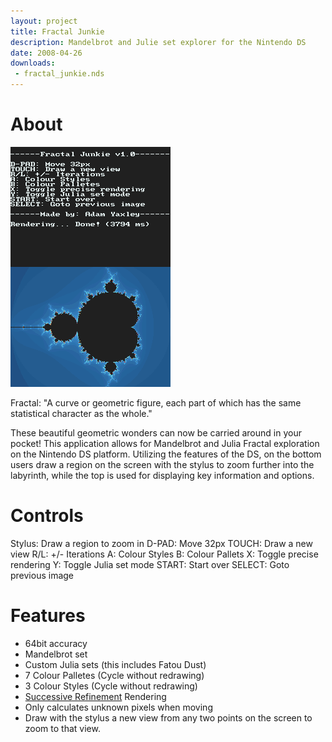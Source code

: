 ```yaml
---
layout: project
title: Fractal Junkie
description: Mandelbrot and Julie set explorer for the Nintendo DS
date: 2008-04-26
downloads:
 - fractal_junkie.nds
---
```

# About

![Fractal Junkie screenshot 1](/assets/fractal_junkie1.png)

Fractal: "A curve or geometric figure, each part of which has the same statistical character as the whole."

These beautiful geometric wonders can now be carried around in your pocket! This application allows for Mandelbrot and Julia Fractal exploration on the Nintendo DS platform. Utilizing the features of the DS, on the bottom users draw a region on the screen with the stylus to zoom further into the labyrinth, while the top is used for displaying key information and options.

# Controls
Stylus: Draw a region to zoom in
D-PAD: Move 32px
TOUCH: Draw a new view
R/L: +/- Iterations
A: Colour Styles
B: Colour Pallets
X: Toggle precise rendering
Y: Toggle Julia set mode
START: Start over
SELECT: Goto previous image

# Features
 - 64bit accuracy
 - Mandelbrot set
 - Custom Julia sets (this includes Fatou Dust)
 - 7 Colour Palletes (Cycle without redrawing)
 - 3 Colour Styles (Cycle without redrawing)
 - <a href='http://mrob.com/pub/muency/successiverefinement.html'>Successive Refinement</a> Rendering
 - Only calculates unknown pixels when moving
 - Draw with the stylus a new view from any two points on the screen to zoom to that view.

